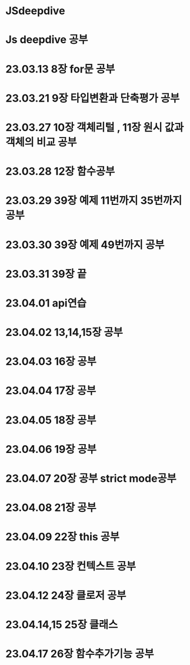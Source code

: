 # JSdeepdive

# Js deepdive 공부
# 23.03.13 8장 for문 공부
# 23.03.21 9장 타입변환과 단축평가 공부
# 23.03.27 10장 객체리털 , 11장 원시 값과 객체의 비교 공부
# 23.03.28 12장 함수공부
# 23.03.29 39장 예제 11번까지 35번까지 공부
# 23.03.30 39장 예제 49번까지 공부
# 23.03.31 39장 끝
# 23.04.01 api연습
# 23.04.02 13,14,15장 공부
# 23.04.03 16장 공부
# 23.04.04 17장 공부
# 23.04.05 18장 공부
# 23.04.06 19장 공부
# 23.04.07 20장 공부 strict mode공부
# 23.04.08 21장 공부
# 23.04.09 22장 this 공부
# 23.04.10 23장 컨텍스트 공부
# 23.04.12 24장 클로저 공부
# 23.04.14,15 25장 클래스 
# 23.04.17 26장 함수추가기능 공부
